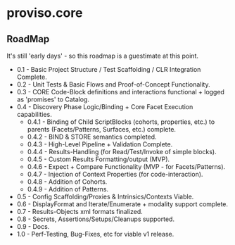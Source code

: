 # proviso.core

## RoadMap
It's still 'early days' - so this roadmap is a guestimate at this point. 
- 0.1 - Basic Project Structure / Test Scaffolding / CLR Integration Complete. 
- 0.2 - Unit Tests & Basic Flows and Proof-of-Concept Functionality. 
- 0.3 - CORE Code-Block definitions and interactions functional + logged as 'promises' to Catalog.
- 0.4 - Discovery Phase Logic/Binding + Core Facet Execution capabilities.
    - 0.4.1 - Binding of Child ScriptBlocks (cohorts, properties, etc.) to parents (Facets/Patterns, Surfaces, etc.) complete.
    - 0.4.2 - BIND & STORE semantics completed.
    - 0.4.3 - High-Level Pipeline + Validation Complete.
    - 0.4.4 - Results-Handling (for Read/Test/Invoke of simple blocks).
    - 0.4.5 - Custom Results Formatting/output (MVP).
    - 0.4.6 - Expect + Compare Functionality (MVP - for Facets/Patterns).
    - 0.4.7 - Injection of Context Properties (for code-interaction).
    - 0.4.8 - Addition of Cohorts.
    - 0.4.9 - Addition of Patterns.
- 0.5 - Config Scaffolding/Proxies & Intrinsics/Contexts Viable.
- 0.6 - DisplayFormat and Iterate/Enumerate + modality support complete. 
- 0.7 - Results-Objects xml formats finalized. 
- 0.8 - Secrets, Assertions/Setups/Cleanups supported. 
- 0.9 - Docs. 
- 1.0 - Perf-Testing, Bug-Fixes, etc for viable v1 release. 